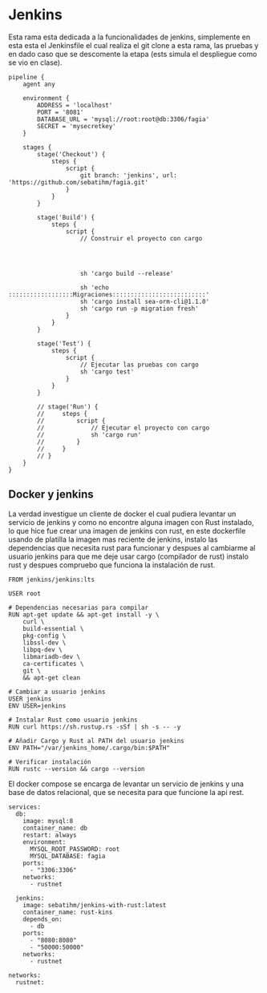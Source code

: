 # Jenkins

Esta rama esta dedicada a la funcionalidades de jenkins, simplemente en esta esta el Jenkinsfile el cual realiza el git clone a esta rama, las pruebas y en dado caso que se descomente la 
etapa (ests simula el despliegue como se vio en clase).

```
pipeline {
    agent any

    environment {
        ADDRESS = 'localhost'
        PORT = '8081'
        DATABASE_URL = 'mysql://root:root@db:3306/fagia'
        SECRET = 'mysecretkey'
    }

    stages {
        stage('Checkout') {
            steps {
                script {
                    git branch: 'jenkins', url: 'https://github.com/sebatihm/fagia.git'
                }
            }
        }

        stage('Build') {
            steps {
                script {
                    // Construir el proyecto con cargo
                    
                    
                    
                    
                    sh 'cargo build --release'
                    
                    sh 'echo ::::::::::::::::::Migraciones::::::::::::::::::::::::::'
                    sh 'cargo install sea-orm-cli@1.1.0'
                    sh 'cargo run -p migration fresh'
                }
            }
        }

        stage('Test') {
            steps {
                script {
                    // Ejecutar las pruebas con cargo
                    sh 'cargo test'
                }
            }
        }

        // stage('Run') {
        //     steps {
        //         script {
        //             // Ejecutar el proyecto con cargo
        //             sh 'cargo run'
        //         }
        //     }
        // }
    }
}
```


## Docker y jenkins
La verdad investigue un cliente de docker el cual pudiera levantar un servicio de jenkins y como no encontre alguna imagen con Rust instalado, lo que hice fue crear una imagen de
jenkins con rust, en este dockerfile usando de platilla la imagen mas reciente de jenkins, instalo las dependencias que necesita rust para funcionar y despues al cambiarme al usuario
jenkins para que me deje usar cargo (compilador de rust) instalo rust y despues compruebo que funciona la instalación de rust.
```
FROM jenkins/jenkins:lts

USER root

# Dependencias necesarias para compilar
RUN apt-get update && apt-get install -y \
    curl \
    build-essential \
    pkg-config \
    libssl-dev \
    libpq-dev \
    libmariadb-dev \
    ca-certificates \
    git \
    && apt-get clean

# Cambiar a usuario jenkins
USER jenkins
ENV USER=jenkins

# Instalar Rust como usuario jenkins
RUN curl https://sh.rustup.rs -sSf | sh -s -- -y

# Añadir Cargo y Rust al PATH del usuario jenkins
ENV PATH="/var/jenkins_home/.cargo/bin:$PATH"

# Verificar instalación
RUN rustc --version && cargo --version
```



El docker compose se encarga de levantar un servicio de jenkins y una base de datos relacional, que se necesita para que funcione la api rest.
```
services:
  db:
    image: mysql:8
    container_name: db
    restart: always
    environment:
      MYSQL_ROOT_PASSWORD: root
      MYSQL_DATABASE: fagia
    ports:
      - "3306:3306"
    networks:
      - rustnet

  jenkins:
    image: sebatihm/jenkins-with-rust:latest
    container_name: rust-kins
    depends_on:
      - db
    ports:
      - "8080:8080"
      - "50000:50000"
    networks:
      - rustnet

networks:
  rustnet:
```

